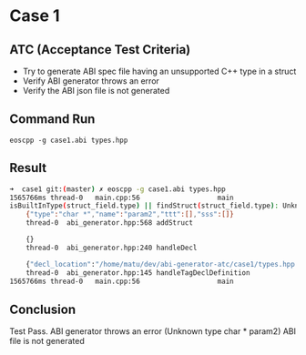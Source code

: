 # Case 1

## ATC (Acceptance Test Criteria)

- Try to generate ABI spec file having an unsupported C++ type in a struct
- Verify ABI generator throws an error
- Verify the ABI json file is not generated

## Command Run
```
eoscpp -g case1.abi types.hpp
```

## Result
```bash
➜  case1 git:(master) ✗ eoscpp -g case1.abi types.hpp
1565766ms thread-0   main.cpp:56                   main                 ] 999999 abi_generation_exception: Unable to generate abi
isBuiltInType(struct_field.type) || findStruct(struct_field.type): Unknown type char * param2 [] []
    {"type":"char *","name":"param2","ttt":[],"sss":[]}
    thread-0  abi_generator.hpp:568 addStruct

    {}
    thread-0  abi_generator.hpp:240 handleDecl

    {"decl_location":"/home/matu/dev/abi-generator-atc/case1/types.hpp:4:8"}
    thread-0  abi_generator.hpp:145 handleTagDeclDefinition
1565766ms thread-0   main.cpp:56                   main                 ] :
```

## Conclusion
Test Pass.
ABI generator throws an error (Unknown type char * param2)
ABI file is not generated
